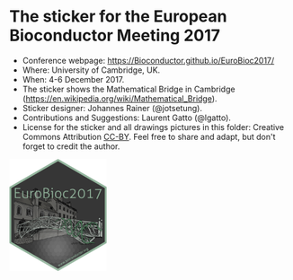 # The sticker for the European Bioconductor Meeting 2017

* Conference webpage: https://Bioconductor.github.io/EuroBioc2017/
* Where: University of Cambridge, UK.
* When: 4-6 December 2017.
* The sticker shows the Mathematical Bridge in Cambridge
  (https://en.wikipedia.org/wiki/Mathematical_Bridge).
* Sticker designer: Johannes Rainer (@jotsetung).
* Contributions and Suggestions: Laurent Gatto (@lgatto).
* License for the sticker and all drawings pictures in this folder: Creative
  Commons Attribution
  [CC-BY](https://creativecommons.org/licenses/by/2.0/). Feel free to share and
  adapt, but don't forget to credit the author.

<img src="./EuroBioc2017.png" height="200">

